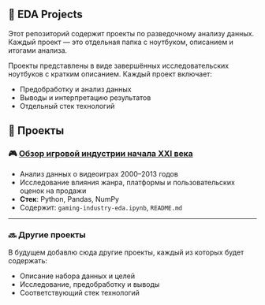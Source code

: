 ## 🧪 EDA Projects

Этот репозиторий содержит проекты по разведочному анализу данных. Каждый проект — это отдельная папка с ноутбуком, описанием и итогами анализа.

Проекты представлены в виде завершённых исследовательских ноутбуков с кратким описанием. Каждый проект включает:
- Предобработку и анализ данных
- Выводы и интерпретацию результатов
- Отдельный стек технологий

## 📁 Проекты

### 🎮 [Обзор игровой индустрии начала XXI века](./gaming-industry-eda)
- Анализ данных о видеоиграх 2000–2013 годов
- Исследование влияния жанра, платформы и пользовательских оценок на продажи
- **Стек**: Python, Pandas, NumPy
- Содержит: `gaming-industry-eda.ipynb`, `README.md`

---

### 🔜 Другие проекты
В будущем добавлю сюда другие проекты, каждый из которых будет содержать:
- Описание набора данных и целей
- Исследование, предобработку и выводы
- Соответствующий стек технологий








